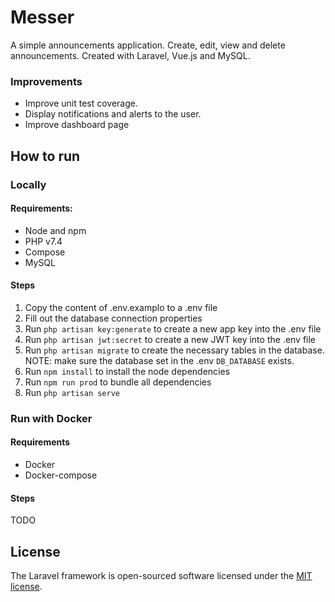 # Messer

A simple announcements application. Create, edit, view and delete announcements. Created with Laravel, Vue.js and MySQL.

### Improvements
- Improve unit test coverage.
- Display notifications and alerts to the user.
- Improve dashboard page


## How to run

### Locally

#### Requirements:

- Node and npm
- PHP v7.4
- Compose
- MySQL

#### Steps

1. Copy the content of .env.examplo to a .env file
2. Fill out the database connection properties
3. Run ```php artisan key:generate``` to create a new app key into the .env file
4. Run ```php artisan jwt:secret``` to create a new JWT key into the .env file
5. Run ```php artisan migrate``` to create the necessary tables in the database. NOTE: make sure the database set in the .env ```DB_DATABASE``` exists.
6. Run ```npm install``` to install the node dependencies
7. Run ```npm run prod``` to bundle all dependencies
8. Run ```php artisan serve```

### Run with Docker

#### Requirements 

- Docker
- Docker-compose

#### Steps

TODO

## License

The Laravel framework is open-sourced software licensed under the [MIT license](https://opensource.org/licenses/MIT).
